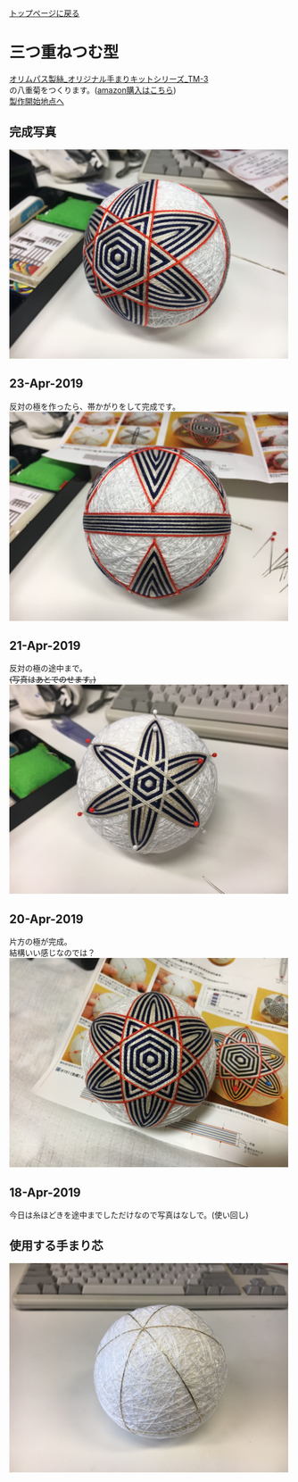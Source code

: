 [トップページに戻る](./../README.md#temari-craft)

# 三つ重ねつむ型
[オリムパス製絲_オリジナル手まりキットシリーズ_TM-3](https://www.olympus-thread.com/lineup/handicraftkit/threadball/threadballkit/4971451625035.html/)  
の八重菊をつくります。([amazon購入はこちら](https://www.amazon.co.jp/%E3%82%AA%E3%83%AA%E3%83%A0%E3%83%91%E3%82%B9%E8%A3%BD%E7%B5%B2-Olympus-Thred-TM-3-%E4%B8%89%E3%81%A4%E9%87%8D%E3%81%AD%E3%81%A4%E3%82%80%E5%9E%8B%E3%83%BB%E4%B8%80%E9%87%8D%E6%A1%9C/dp/B002KLNUAE))  
[製作開始地点へ](#%E4%BD%BF%E7%94%A8%E3%81%99%E3%82%8B%E6%89%8B%E3%81%BE%E3%82%8A%E8%8A%AF)  

## 完成写真  
<img src="https://github.com/Masaki-Okuyama/Temari-craft/blob/images/7th_after.jpg" alt="7th_after" width="500"/>  

## 23-Apr-2019
反対の極を作ったら、帯かがりをして完成です。  
<img src="https://github.com/Masaki-Okuyama/Temari-craft/blob/images/20190423.jpg" alt="20190423" width="500"/>  

## 21-Apr-2019
反対の極の途中まで。  
~~(写真はあとでのせます。)~~  
<img src="https://github.com/Masaki-Okuyama/Temari-craft/blob/images/20190421.jpg" alt="20190421" width="500"/>  

## 20-Apr-2019
片方の極が完成。  
結構いい感じなのでは？  
<img src="https://github.com/Masaki-Okuyama/Temari-craft/blob/images/20190420.jpg" alt="20190420" width="500"/>  

## 18-Apr-2019
今日は糸ほどきを途中までしただけなので写真はなしで。(使い回し)  

## 使用する手まり芯
<img src="https://github.com/Masaki-Okuyama/Temari-craft/blob/images/7th_before.jpg" alt="7th_before" width="500"/>  
